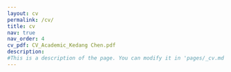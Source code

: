 ```yaml
---
layout: cv
permalink: /cv/
title: cv
nav: true
nav_order: 4
cv_pdf: CV_Academic_Kedang Chen.pdf
description: 
#This is a description of the page. You can modify it in 'pages/_cv.md'. You can also change or remove the top pdf download button.
---
```

